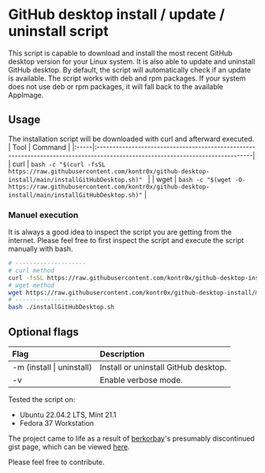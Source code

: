 # GitHub desktop install / update / uninstall script

This script is capable to download and install the most recent GitHub desktop version for your Linux system. 
It is also able to update and uninstall GitHub desktop. By default, the script will automatically check if an update is available.
The script works with deb and rpm packages. If your system does not use deb or rpm packages, it will fall back to the available AppImage.

## Usage
The installation script will be downloaded with curl and afterward executed.
| Tool | Command                                                                                                                        |
|:-----|:-------------------------------------------------------------------------------------------------------------------------------|
| curl | `bash -c "$(curl -fsSL https://raw.githubusercontent.com/kontr0x/github-desktop-install/main/installGitHubDesktop.sh)" `       |
| wget | `bash -c "$(wget -O- https://raw.githubusercontent.com/kontr0x/github-desktop-install/main/installGitHubDesktop.sh)"`          |

### Manuel execution
It is always a good idea to inspect the script you are getting from the internet. 
Please feel free to first inspect the script and execute the script manually with bash.
```bash
# --------------------
# curl method
curl -fsSL https://raw.githubusercontent.com/kontr0x/github-desktop-install/main/installGitHubDesktop.sh -o installGitHubDesktop.sh
# wget method
wget https://raw.githubusercontent.com/kontr0x/github-desktop-install/main/installGitHubDesktop.sh
# --------------------
bash ./installGitHubDesktop.sh
```

## Optional flags
| Flag                      | Description                                 |
|:--------------------------|:--------------------------------------------|
| -m (install \| uninstall) | Install or uninstall GitHub desktop.        |
| -v                        | Enable verbose mode.                        |

Tested the script on:
- Ubuntu 22.04.2 LTS, Mint 21.1
- Fedora 37 Workstation

The project came to life as a result of [berkorbay](https://gist.github.com/berkorbay)'s presumably discontinued gist page, which can be viewed [here](https://gist.github.com/berkorbay/6feda478a00b0432d13f1fc0a50467f1).

Please feel free to contribute.
